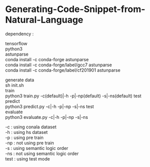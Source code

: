 # Generating-Code-Snippet-from-Natural-Language
dependency :  

tensorflow  
python3  
astunparse  
conda install -c conda-forge astunparse  
conda install -c conda-forge/label/gcc7 astunparse  
conda install -c conda-forge/label/cf201901 astunparse  


generate data  
  sh init.sh  
train  
  python3 train.py -c(default)|-h -p|-np(default) -s|-ns(default) test  
predict  
  python3 predict.py -c|-h -p|-np -s|-ns test  
evaluate  
  python3 evaluate.py -c|-h -p|-np -s|-ns  

-c : using conala dataset  
-h : using hs dataset  
-p : using pre train  
-np : not using pre train  
-s : using semantic logic order  
-ns : not using semantic logic order  
test : using test mode